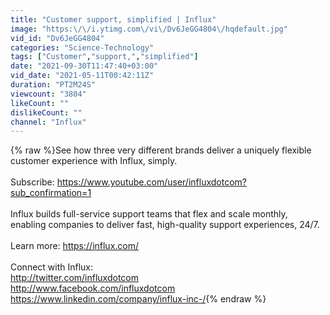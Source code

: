 ```yaml
---
title: "Customer support, simplified | Influx"
image: "https:\/\/i.ytimg.com\/vi\/Dv6JeGG4804\/hqdefault.jpg"
vid_id: "Dv6JeGG4804"
categories: "Science-Technology"
tags: ["Customer","support,","simplified"]
date: "2021-09-30T11:47:40+03:00"
vid_date: "2021-05-11T00:42:11Z"
duration: "PT2M24S"
viewcount: "3804"
likeCount: ""
dislikeCount: ""
channel: "Influx"
---
```

{% raw %}See how three very different brands deliver a uniquely flexible customer experience with Influx, simply.<br /><br />Subscribe: <a rel="nofollow" target="blank" href="https://www.youtube.com/user/influxdotcom?sub_confirmation=1">https://www.youtube.com/user/influxdotcom?sub_confirmation=1</a><br /><br />Influx builds full-service support teams that flex and scale monthly, enabling companies to deliver fast, high-quality support experiences, 24/7.<br /><br />Learn more: <a rel="nofollow" target="blank" href="https://influx.com/​​">https://influx.com/​​</a><br /><br />Connect with Influx:<br /><a rel="nofollow" target="blank" href="http://twitter.com/influxdotcom​​">http://twitter.com/influxdotcom​​</a><br /><a rel="nofollow" target="blank" href="http://www.facebook.com/influxdotcom​">http://www.facebook.com/influxdotcom​</a><br /><a rel="nofollow" target="blank" href="https://www.linkedin.com/company/influx-inc-/">https://www.linkedin.com/company/influx-inc-/</a>{% endraw %}
